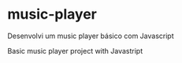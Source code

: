 # music-player

Desenvolvi um music player básico com Javascript

Basic music player project with Javastript
